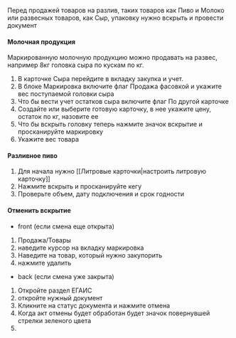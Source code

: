Перед продажей товаров на разлив, таких товаров как Пиво и  Молоко или развесных товаров, как Сыр,  упаковку нужно вскрыть и провести документ

#### Молочная продукция
Маркированную молочную продукцию можно продавать на развес, например 8кг головка сыра по кускам по кг.
1. В карточке Сыра перейдите в вкладку закупка и учет.
2. В блоке Маркировка включите флаг Продажа фасовкой и укажите вес поступаемой головки сыра
3. Что бы вести учет остатков сыра включите флаг По другой карточке
4. Создайте или выберите готовую карточку, в нее укажите цену, остаток по кг, назовите ее 
5. Что бы вскрыть головку  теперь нажмите значок вскрытие и просканируйте маркировку
6. Укажите вес товара 

#### Разливное пиво
1. Для начала нужно [[Литровые карточки|настроить литровую карточку]]
2. Нажмите вскрыть и просканируйте кегу
3. Проверьте объем, дату подключения и срок годности


#### Отменить вскрытие
- front (если смена еще открыта)
1. Продажа/Товары
2. наведите курсор на вкладку маркировка
3. Наведите на товар, который нужно закупорить
4. нажмите удалить
- back (если смена уже закрыта)
1. Откройте раздел ЕГАИС
2. откройте нужный документ
3. Кликните на статус документа и нажмите отмена
4. Когда акт отмены будет обработан будет значок повернувшей стрелки зеленого цвета
5. 